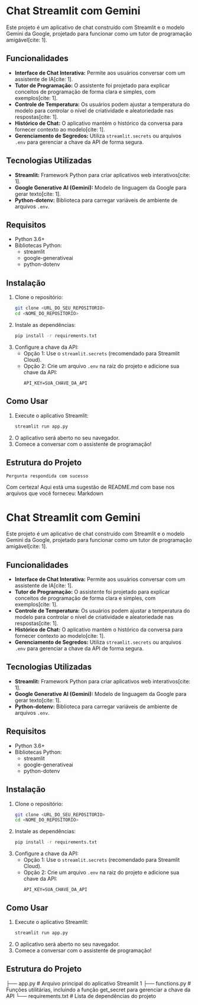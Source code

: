 # Chat Streamlit com Gemini

Este projeto é um aplicativo de chat construído com Streamlit e o modelo Gemini da Google, projetado para funcionar como um tutor de programação amigável[cite: 1].

## Funcionalidades

* **Interface de Chat Interativa:** Permite aos usuários conversar com um assistente de IA[cite: 1].
* **Tutor de Programação:** O assistente foi projetado para explicar conceitos de programação de forma clara e simples, com exemplos[cite: 1].
* **Controle de Temperatura:** Os usuários podem ajustar a temperatura do modelo para controlar o nível de criatividade e aleatoriedade nas respostas[cite: 1].
* **Histórico de Chat:** O aplicativo mantém o histórico da conversa para fornecer contexto ao modelo[cite: 1].
* **Gerenciamento de Segredos:** Utiliza `streamlit.secrets` ou arquivos `.env` para gerenciar a chave da API de forma segura.

## Tecnologias Utilizadas

* **Streamlit:** Framework Python para criar aplicativos web interativos[cite: 1].
* **Google Generative AI (Gemini):** Modelo de linguagem da Google para gerar texto[cite: 1].
* **Python-dotenv:** Biblioteca para carregar variáveis de ambiente de arquivos `.env`.

## Requisitos

* Python 3.6+
* Bibliotecas Python:
    * streamlit
    * google-generativeai
    * python-dotenv

## Instalação

1.  Clone o repositório:
    ```bash
    git clone <URL_DO_SEU_REPOSITORIO>
    cd <NOME_DO_REPOSITORIO>
    ```
2.  Instale as dependências:
    ```bash
    pip install -r requirements.txt
    ```
3.  Configure a chave da API:
    * Opção 1: Use o `streamlit.secrets` (recomendado para Streamlit Cloud).
    * Opção 2: Crie um arquivo `.env` na raiz do projeto e adicione sua chave da API:
        ```
        API_KEY=SUA_CHAVE_DA_API
        ```

## Como Usar

1.  Execute o aplicativo Streamlit:
    ```bash
    streamlit run app.py
    ```
2.  O aplicativo será aberto no seu navegador.
3.  Comece a conversar com o assistente de programação!

## Estrutura do Projeto

    Pergunta respondida com sucesso

Com certeza! Aqui está uma sugestão de README.md com base nos arquivos que você forneceu:
Markdown

# Chat Streamlit com Gemini

Este projeto é um aplicativo de chat construído com Streamlit e o modelo Gemini da Google, projetado para funcionar como um tutor de programação amigável[cite: 1].

## Funcionalidades

* **Interface de Chat Interativa:** Permite aos usuários conversar com um assistente de IA[cite: 1].
* **Tutor de Programação:** O assistente foi projetado para explicar conceitos de programação de forma clara e simples, com exemplos[cite: 1].
* **Controle de Temperatura:** Os usuários podem ajustar a temperatura do modelo para controlar o nível de criatividade e aleatoriedade nas respostas[cite: 1].
* **Histórico de Chat:** O aplicativo mantém o histórico da conversa para fornecer contexto ao modelo[cite: 1].
* **Gerenciamento de Segredos:** Utiliza `streamlit.secrets` ou arquivos `.env` para gerenciar a chave da API de forma segura.

## Tecnologias Utilizadas

* **Streamlit:** Framework Python para criar aplicativos web interativos[cite: 1].
* **Google Generative AI (Gemini):** Modelo de linguagem da Google para gerar texto[cite: 1].
* **Python-dotenv:** Biblioteca para carregar variáveis de ambiente de arquivos `.env`.

## Requisitos

* Python 3.6+
* Bibliotecas Python:
    * streamlit
    * google-generativeai
    * python-dotenv

## Instalação

1.  Clone o repositório:
    ```bash
    git clone <URL_DO_SEU_REPOSITORIO>
    cd <NOME_DO_REPOSITORIO>
    ```
2.  Instale as dependências:
    ```bash
    pip install -r requirements.txt
    ```
3.  Configure a chave da API:
    * Opção 1: Use o `streamlit.secrets` (recomendado para Streamlit Cloud).
    * Opção 2: Crie um arquivo `.env` na raiz do projeto e adicione sua chave da API:
        ```
        API_KEY=SUA_CHAVE_DA_API
        ```

## Como Usar

1.  Execute o aplicativo Streamlit:
    ```bash
    streamlit run app.py
    ```
2.  O aplicativo será aberto no seu navegador.
3.  Comece a conversar com o assistente de programação!

## Estrutura do Projeto

├── app.py          # Arquivo principal do aplicativo Streamlit  1 
├── functions.py    # Funções utilitárias, incluindo a função get_secret para gerenciar a chave da API
└── requirements.txt  # Lista de dependências do projeto
